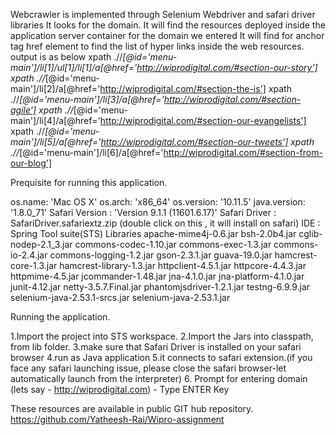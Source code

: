 Webcrawler is implemented through Selenium Webdriver and safari driver libraries
It looks for the domain. It will find the resources deployed inside the application server container for the domain we entered
It will find for anchor <a> tag href element to find the list of hyper links inside the web resources.
output is as below
xpath .//*[@id='menu-main']/li[1]/ul[1]/li[1]/a[@href='http://wiprodigital.com/#section-our-story']
xpath .//*[@id='menu-main']/li[2]/a[@href='http://wiprodigital.com/#section-the-is']
xpath .//*[@id='menu-main']/li[3]/a[@href='http://wiprodigital.com/#section-agile']
xpath .//*[@id='menu-main']/li[4]/a[@href='http://wiprodigital.com/#section-our-evangelists']
xpath .//*[@id='menu-main']/li[5]/a[@href='http://wiprodigital.com/#section-our-tweets']
xpath .//*[@id='menu-main']/li[6]/a[@href='http://wiprodigital.com/#section-from-our-blog']

Prequisite for running this application.

os.name: 'Mac OS X' 
os.arch: 'x86_64'
 os.version: '10.11.5'
java.version: '1.8.0_71'
Safari Version : 'Version 9.1.1 (11601.6.17)'
Safari Driver : SafariDriver.safariextz.zip (double click on this ,  it will install on safari)
IDE :  Spring Tool suite(STS)
Libraries 
apache-mime4j-0.6.jar bsh-2.0b4.jar cglib-nodep-2.1_3.jar commons-codec-1.10.jar commons-exec-1.3.jar commons-io-2.4.jar commons-logging-1.2.jar gson-2.3.1.jar guava-19.0.jar hamcrest-core-1.3.jar hamcrest-library-1.3.jar httpclient-4.5.1.jar httpcore-4.4.3.jar httpmime-4.5.jar jcommander-1.48.jar jna-4.1.0.jar jna-platform-4.1.0.jar junit-4.12.jar netty-3.5.7.Final.jar phantomjsdriver-1.2.1.jar testng-6.9.9.jar selenium-java-2.53.1-srcs.jar selenium-java-2.53.1.jar

Running the application.

1.Import the project into STS workspace.
2.Import the Jars into classpath, from lib folder.
3.make sure that Safari Driver is installed on your safari browser
4.run as Java application
5.it connects to safari extension.(if you face any safari launching issue, please close the safari browser-let automatically launch from the interpreter)
6. Prompt for entering domain (lets say - http://wiprodigital.com) - Type ENTER Key


These resources are available in public GIT hub repository.
https://github.com/Yatheesh-Rai/Wipro-assignment
